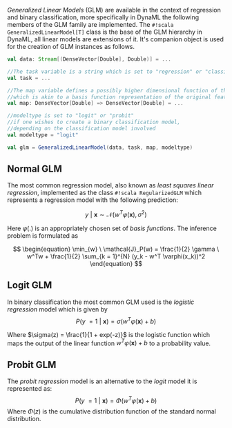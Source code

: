 
_Generalized Linear Models_ (GLM) are available in the context of regression and binary classification, more specifically in DynaML the following members of the GLM family are implemented. The `#!scala GeneralizedLinearModel[T]` class is the base of the GLM hierarchy in DynaML, all linear models are extensions of it. It's companion object is used for the creation of GLM instances as follows.

```scala
val data: Stream[(DenseVector[Double], Double)] = ...

//The task variable is a string which is set to "regression" or "classification"
val task = ...

//The map variable defines a possibly higher dimensional function of the input
//which is akin to a basis function representation of the original features
val map: DenseVector[Double] => DenseVector[Double] = ...

//modeltype is set to "logit" or "probit"
//if one wishes to create a binary classification model,
//depending on the classification model involved
val modeltype = "logit"

val glm = GeneralizedLinearModel(data, task, map, modeltype)
```

## Normal GLM

The most common regression model, also known as _least squares linear regression_, implemented as the class `#!scala RegularizedGLM` which represents a regression model with the following prediction:

$$
	\begin{equation}
		y \ | \ \mathbf{x} \sim \mathcal{N}(w^T \varphi(\mathbf{x}), \sigma^{2})
	\end{equation}
$$

Here $\varphi(.)$ is an appropriately chosen set of _basis functions_. The inference problem is formulated as

$$
	\begin{equation}
		\min_{w} \ \mathcal{J}_P(w) = \frac{1}{2} \gamma \  w^Tw + \frac{1}{2} \sum_{k = 1}^{N} (y_k - w^T \varphi(x_k))^2
	\end{equation}
$$


## Logit GLM

In binary classification the most common GLM used is the _logistic regression_ model which is given by
$$
	\begin{equation}
		P(y \ = 1 \ | \ \mathbf{x}) = \sigma(w^T \varphi(\mathbf{x}) + b)
	\end{equation}
$$

Where $\sigma(z) = \frac{1}{1 + exp(-z)}$ is the logistic function which maps the output of the linear function $w^T \varphi(\mathbf{x}) + b$ to a probability value.

## Probit GLM

The _probit regression_ model is an alternative to the _logit_ model it is represented as:
$$
	\begin{equation}
		P(y \ = 1 \ | \ \mathbf{x}) = \Phi(w^T \varphi(\mathbf{x}) + b)
	\end{equation}
$$
Where $\Phi(z)$ is the cumulative distribution function of the standard normal distribution.
